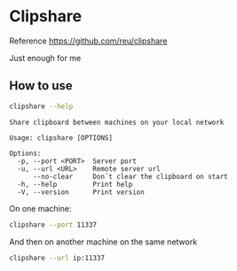 # Clipshare

Reference https://github.com/reu/clipshare

Just enough for me

## How to use

```bash
clipshare --help
```

```text
Share clipboard between machines on your local network

Usage: clipshare [OPTIONS]

Options:
  -p, --port <PORT>  Server port
  -u, --url <URL>    Remote server url
      --no-clear     Don´t clear the clipboard on start
  -h, --help         Print help
  -V, --version      Print version
```

On one machine:
```bash
clipshare --port 11337
```

And then on another machine on the same network
```bash
clipshare --url ip:11337
```

